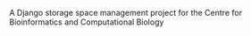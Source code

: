 A Django storage space management project for the Centre for Bioinformatics and Computational Biology 


